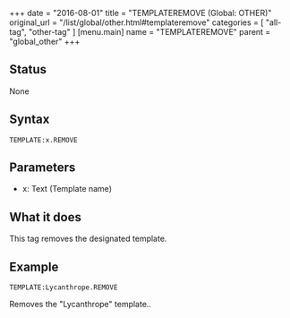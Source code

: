 +++
date = "2016-08-01"
title = "TEMPLATEREMOVE (Global: OTHER)"
original_url = "/list/global/other.html#templateremove"
categories = [ "all-tag", "other-tag" ]
[menu.main]
    name = "TEMPLATEREMOVE"
    parent = "global_other"
+++

## Status

None

## Syntax

`TEMPLATE:x.REMOVE`

## Parameters

-   x: Text (Template name)



What it does
------------

This tag removes the designated template.

Example
-------

`TEMPLATE:Lycanthrope.REMOVE`

Removes the "Lycanthrope" template..

